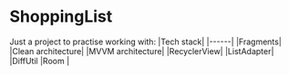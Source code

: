 ﻿# ShoppingList
Just a project to practise working with:
|Tech stack|
|------|
|Fragments|
|Clean architecture|
|MVVM architecture|
|RecyclerView|
|ListAdapter|
|DiffUtil
|Room |
